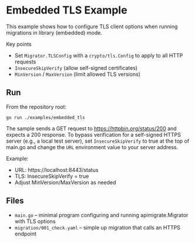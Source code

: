 # Embedded TLS Example

This example shows how to configure TLS client options when running migrations in library (embedded) mode.

Key points
- Set `Migrator.TLSConfig` with a `crypto/tls.Config` to apply to all HTTP requests
- `InsecureSkipVerify` (allow self-signed certificates)
- `MinVersion` / `MaxVersion` (limit allowed TLS versions)

## Run

From the repository root:

```
go run ./examples/embedded_tls
```

The sample sends a GET request to https://httpbin.org/status/200 and expects a 200 response.
To bypass verification for a self-signed HTTPS server (e.g., a local test server), set `InsecureSkipVerify` to true at the top of main.go and change the `URL` environment value to your server address.

Example:
- URL: https://localhost:8443/status
- TLS: InsecureSkipVerify = true
- Adjust MinVersion/MaxVersion as needed

## Files
- `main.go` – minimal program configuring and running apimigrate.Migrator with TLS options
- `migration/001_check.yaml` – simple up migration that calls an HTTPS endpoint
